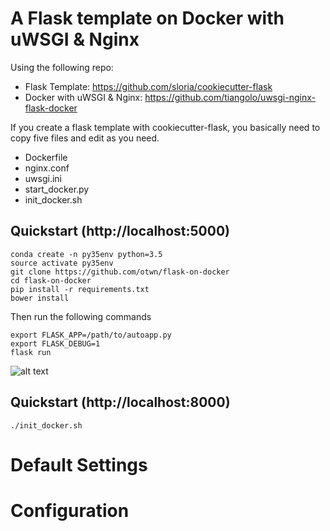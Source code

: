 A Flask template on Docker with uWSGI & Nginx
=============================================
Using the following repo:

+ Flask Template: https://github.com/sloria/cookiecutter-flask
+ Docker with uWSGI & Nginx: https://github.com/tiangolo/uwsgi-nginx-flask-docker

If you create a flask template with cookiecutter-flask, you basically need to copy five files and edit as you need.

- Dockerfile 
- nginx.conf 
- uwsgi.ini
- start_docker.py
- init_docker.sh

Quickstart (http://localhost:5000)
----------
```
conda create -n py35env python=3.5
source activate py35env
git clone https://github.com/otwn/flask-on-docker
cd flask-on-docker
pip install -r requirements.txt
bower install
```

Then run the following commands
```
export FLASK_APP=/path/to/autoapp.py
export FLASK_DEBUG=1
flask run
```

![alt text](https://tamucs-my.sharepoint.com/personal/shinichi_tamu_edu/_layouts/15/guestaccess.aspx?docid=1a343b9f418224de18546fd74731a712e&authkey=AUJ7D2ZTthnt8XaYhiHn9VU "localhost:5000")
    

Quickstart (http://localhost:8000)
----------
```
./init_docker.sh
```    


Default Settings
=====



Configuration
=====



